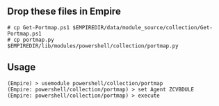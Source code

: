 ## Drop these files in Empire

```
# cp Get-Portmap.ps1 $EMPIREDIR/data/module_source/collection/Get-Portmap.ps1
# cp portmap.py $EMPIREDIR/lib/modules/powershell/collection/portmap.py
```

## Usage 

```
(Empire) > usemodule powershell/collection/portmap
(Empire: powershell/collection/portmap) > set Agent ZCVBDULE
(Empire: powershell/collection/portmap) > execute
```

